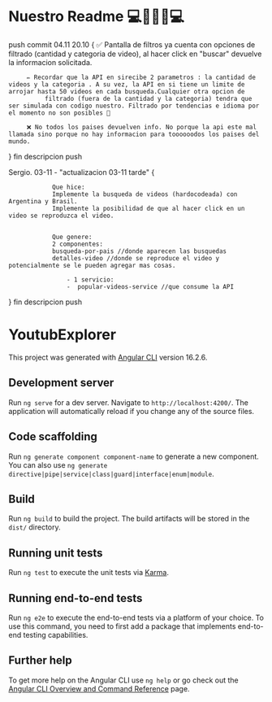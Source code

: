 # Nuestro Readme  💻🕺💃🕺💻
push commit 04.11 20.10 {
         ✅ Pantalla de filtros ya cuenta con opciones de filtrado (cantidad y categoria de video), al hacer click en "buscar" devuelve la informacion solicitada. 

         ✏️ Recordar que la API en sirecibe 2 parametros : la cantidad de videos y la categoria . A su vez, la API en si tiene un limite de arrojar hasta 50 videos en cada busqueda.Cualquier otra opcion de   
              filtrado (fuera de la cantidad y la categoria) tendra que ser simulada con codigo nuestro. Filtrado por tendencias e idioma por el momento no son posibles 🙁

         ❌ No todos los paises devuelven info. No porque la api este mal llamada sino porque no hay informacion para toooooodos los paises del mundo. 

} fin descripcion push






Sergio. 03-11 - "actualizacion 03-11 tarde" {
                
                Que hice: 
                Implemente la busqueda de videos (hardocodeada) con Argentina y Brasil. 
                Implemente la posibilidad de que al hacer click en un video se reproduzca el video.
                
                
                Que genere:
                2 componentes:
                busqueda-por-pais //donde aparecen las busquedas
                detalles-video //donde se reproduce el video y potencialmente se le pueden agregar mas cosas.
                
                    - 1 servicio:
                	-  popular-videos-service //que consume la API

} fin descripcion push




















# YoutubExplorer

This project was generated with [Angular CLI](https://github.com/angular/angular-cli) version 16.2.6.

## Development server

Run `ng serve` for a dev server. Navigate to `http://localhost:4200/`. The application will automatically reload if you change any of the source files.

## Code scaffolding

Run `ng generate component component-name` to generate a new component. You can also use `ng generate directive|pipe|service|class|guard|interface|enum|module`.

## Build

Run `ng build` to build the project. The build artifacts will be stored in the `dist/` directory.

## Running unit tests

Run `ng test` to execute the unit tests via [Karma](https://karma-runner.github.io).

## Running end-to-end tests

Run `ng e2e` to execute the end-to-end tests via a platform of your choice. To use this command, you need to first add a package that implements end-to-end testing capabilities.

## Further help

To get more help on the Angular CLI use `ng help` or go check out the [Angular CLI Overview and Command Reference](https://angular.io/cli) page.
